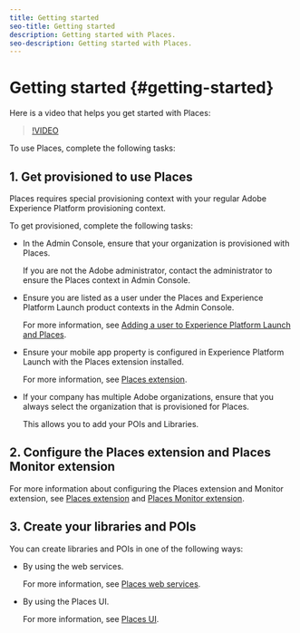 ```yaml
---
title: Getting started
seo-title: Getting started
description: Getting started with Places.
seo-description: Getting started with Places.
---
```


# Getting started {#getting-started}

Here is a video that helps you get started with Places:

>[!VIDEO](https://www.youtube.com/watch?v=aV6i_ayxWCw)

To use Places, complete the following tasks: 

## 1. Get provisioned to use Places

Places requires special provisioning context with your regular Adobe Experience Platform provisioning context.

To get provisioned, complete the following tasks:

* In the Admin Console, ensure that your organization is provisioned with Places.

  If you are not the Adobe administrator, contact the administrator to ensure the Places context in Admin Console.

* Ensure you are listed as a user under the Places and Experience Platform Launch product contexts in the Admin Console.  

   For more information, see [Adding a user to Experience Platform Launch and Places](/help/adding-a-user-to-places.md).

* Ensure your mobile app property is configured in Experience Platform Launch with the Places extension installed.

  For more information, see [Places extension](/help/places-ext-aep-sdks/places-extension/places-extension.md).

* If your company has multiple Adobe organizations, ensure that you always select the organization that is provisioned for Places.  

  This allows you to add your POIs and Libraries.

## 2. Configure the Places extension and Places Monitor extension

For more information about configuring the Places extension and Monitor extension, see [Places extension](/help/places-ext-aep-sdks/places-extension/places-extension.md) and [Places Monitor extension](/help/places-ext-aep-sdks/places-monitor-extension/places-monitor-extension.md).

## 3. Create your libraries and POIs

You can create libraries and POIs in one of the following ways:

* By using the web services. 

  For more information, see [Places web services](/help/places-web-service-api/places-web-services.md).

* By using the Places UI. 

  For more information, see [Places UI](/help/places-service/places-services-overview.md). 